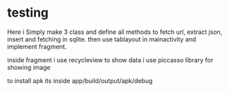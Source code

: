 # testing


Here i Simply make 3 class and define all methods to fetch url, extract json, insert and fetching in sqlite.
then use tablayout in mainactivity and implement fragment.

inside fragment i use recycleview to show data 
i use piccasso library for showing image


to install apk its inside app/build/output/apk/debug
